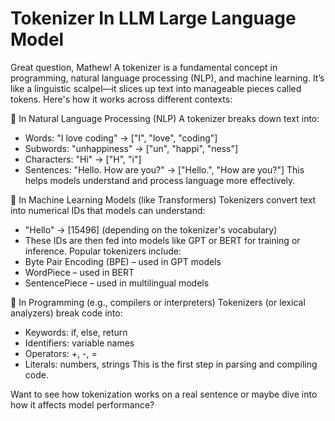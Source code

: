 # Tokenizer In LLM Large Language Model

Great question, Mathew! A tokenizer is a fundamental concept in programming, natural language processing (NLP), and machine learning. It’s like a linguistic scalpel—it slices up text into manageable pieces called tokens. Here's how it works across different contexts:

🧠 In Natural Language Processing (NLP)
A tokenizer breaks down text into:

- Words: "I love coding" → ["I", "love", "coding"]
- Subwords: "unhappiness" → ["un", "happi", "ness"]
- Characters: "Hi" → ["H", "i"]
- Sentences: "Hello. How are you?" → ["Hello.", "How are you?"]
  This helps models understand and process language more effectively.

🧮 In Machine Learning Models (like Transformers)
Tokenizers convert text into numerical IDs that models can understand:

- "Hello" → [15496] (depending on the tokenizer's vocabulary)
- These IDs are then fed into models like GPT or BERT for training or inference.
  Popular tokenizers include:
- Byte Pair Encoding (BPE) – used in GPT models
- WordPiece – used in BERT
- SentencePiece – used in multilingual models

🧰 In Programming (e.g., compilers or interpreters)
Tokenizers (or lexical analyzers) break code into:

- Keywords: if, else, return
- Identifiers: variable names
- Operators: +, -, =
- Literals: numbers, strings
  This is the first step in parsing and compiling code.

Want to see how tokenization works on a real sentence or maybe dive into how it affects model performance?
